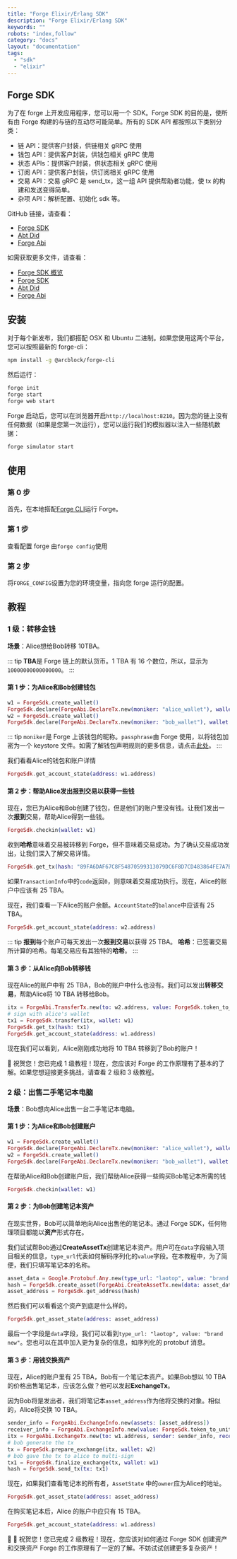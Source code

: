 ```yaml
---
title: "Forge Elixir/Erlang SDK"
description: "Forge Elixir/Erlang SDK"
keywords: ""
robots: "index,follow"
category: "docs"
layout: "documentation"
tags:
  - "sdk"
  - "elixir"
---
```


## Forge SDK

为了在 forge 上开发应用程序，您可以用一个 SDK。Forge SDK 的目的是，使所有由 Forge 构建的与链的互动尽可能简单。所有的 SDK API 都按照以下类别分类：

- 链 API：提供客户封装，供链相关 gRPC 使用
- 钱包 API：提供客户封装，供钱包相关 gRPC 使用
- 状态 APIs：提供客户封装，供状态相关 gRPC 使用
- 订阅 API：提供客户封装，供订阅相关 gRPC 使用
- 交易 API：交易 gRPC 是 send_tx，这一组 API 提供帮助者功能，使 tx 的构建和发送变得简单。
- 杂项 API：解析配置、初始化 sdk 等。

GitHub 链接，请查看：

- [Forge SDK](https://github.com/ArcBlock/forge-elixir-sdk)
- [Abt Did](https://github.com/ArcBlock/abt-did-elixir)
- [Forge Abi](https://github.com/ArcBlock/forge-abi)

如需获取更多文件，请查看：

- [Forge SDK 概览](https://docs.arcblock.io/forge/latest/sdk/)
- [Forge SDK](https://hexdocs.pm/forge_sdk/ForgeSdk.html)
- [Abt Did](https://hexdocs.pm/abt_did_elixir/AbtDid.html)
- [Forge Abi](https://hexdocs.pm/forge_abi/ForgeAbi.html)

## 安装

对于每个新发布，我们都搭配 OSX 和 Ubuntu 二进制。如果您使用这两个平台，您可以按照最新的 forge-cli：

```bash
npm install -g @arcblock/forge-cli
```

然后运行：

```bash
forge init
forge start
forge web start
```

Forge 启动后，您可以在浏览器开启`http://localhost:8210`。因为您的链上没有任何数据（如果是您第一次运行），您可以运行我们的模拟器以注入一些随机数据：

```bash
forge simulator start
```

## 使用

### 第 0 步

首先，在本地搭配[Forge CLI](../../tools/forge_cli)运行 Forge。

### 第 1 步

查看配置 forge 由`forge config`使用

### 第 2 步

将`FORGE_CONFIG`设置为您的环境变量，指向您 forge 运行的配置。

## 教程

### 1 级：转移金钱

**场景**：Alice想给Bob转移 10TBA。

::: tip
**TBA**是 Forge 链上的默认货币。1 TBA 有 16 个数位，所以，显示为`10000000000000000`。
:::

#### 第 1 步：为Alice和Bob创建钱包

```elixir
w1 = ForgeSdk.create_wallet()
ForgeSdk.declare(ForgeAbi.DeclareTx.new(moniker: "alice_wallet"), wallet: w1)
w2 = ForgeSdk.create_wallet()
ForgeSdk.declare(ForgeAbi.DeclareTx.new(moniker: "bob_wallet"), wallet: w2)
```

::: tip
`moniker`是 Forge 上该钱包的昵称。`passphrase`由 Forge 使用，以将钱包加密为一个 keystore 文件。如需了解钱包声明规则的更多信息，请点击[此处](../intro/concepts)。
:::

我们看看Alice的钱包和账户详情

```elixir
ForgeSdk.get_account_state(address: w1.address)
```

#### 第 2 步：帮助Alice发出报到交易以获得一些钱

现在，您已为Alice和Bob创建了钱包，但是他们的账户里没有钱。让我们发出一次**报到**交易，帮助Alice得到一些钱。

```elixir
ForgeSdk.checkin(wallet: w1)
```

收到**哈希**意味着交易被转移到 Forge，但不意味着交易成功。为了确认交易成功发出，让我们深入了解交易详情。

```elixir
ForgeSdk.get_tx(hash: "89FA6DAF67C8F54870599313079DC6F8D7CD483864FE7A7BCDFB9DF4D8ECDAD1")
```

如果`TransactionInfo`中的`code`返回`0`，则意味着交易成功执行。现在，Alice的账户中应该有 25 TBA。

现在，我们查看一下Alice的账户余额。`AccountState`的`balance`中应该有 25 TBA。

```elixir
ForgeSdk.get_account_state(address: w2.address)
```

::: tip
**报到**每个账户可每天发出一次**报到交易**以获得 25 TBA。
**哈希**：已签署交易所计算的哈希。每笔交易应有其独特的**哈希**。
:::

#### 第 3 步：从Alice向Bob转移钱

现在Alice的账户中有 25 TBA，Bob的账户中什么也没有。我们可以发出**转移交易**，帮助Alice将 10 TBA 转移给Bob。

```elixir
itx = ForgeAbi.TransferTx.new(to: w2.address, value: ForgeSdk.token_to_unit(10))
# sign with alice's wallet
tx1 = ForgeSdk.transfer(itx, wallet: w1)
ForgeSdk.get_tx(hash: tx1)
ForgeSdk.get_account_state(address: w1.address)
```

现在我们可以看到，Alice刚刚成功地将 10 TBA 转移到了Bob的账户！

🎉 祝贺您！您已完成 1 级教程！现在，您应该对 Forge 的工作原理有了基本的了解。如果您想迎接更多挑战，请查看 2 级和 3 级教程。

### 2 级：出售二手笔记本电脑

**场景**：Bob想向Alice出售一台二手笔记本电脑。

#### 第 1 步：为Alice和Bob创建账户

```elixir
w1 = ForgeSdk.create_wallet()
ForgeSdk.declare(ForgeAbi.DeclareTx.new(moniker: "alice_wallet"), wallet: w1)
w2 = ForgeSdk.create_wallet()
ForgeSdk.declare(ForgeAbi.DeclareTx.new(moniker: "bob_wallet"), wallet: w2)
```

在帮助Alice和Bob创建账户后，我们帮助Alice获得一些购买Bob笔记本所需的钱

```elixir
ForgeSdk.checkin(wallet: w1)
```

#### 第 2 步：为Bob创建笔记本资产

在现实世界，Bob可以简单地向Alice出售他的笔记本。通过 Forge SDK，任何物理项目都能以**资产**形式存在。

我们试试帮Bob通过**CreateAssetTx**创建笔记本资产。用户可在`data`字段输入项目相关的信息，`type_url`代表如何解码序列化的`value`字段。在本教程中，为了简便，我们只填写笔记本的名称。

```elixir
asset_data = Google.Protobuf.Any.new(type_url: "laotop", value: "brand new")
hash = ForgeSdk.create_asset(ForgeAbi.CreateAssetTx.new(data: asset_data), wallet: w2)
asset_address = ForgeSdk.get_address(hash)
```

然后我们可以看看这个资产到底是什么样的。

```elixir
ForgeSdk.get_asset_state(address: asset_address)
```

最后一个字段是`data`字段，我们可以看到`type_url: "laotop", value: "brand new"`。您也可以在其中加入更为复杂的信息，如序列化的 protobuf 消息。

#### 第 3 步：用钱交换资产

现在，Alice的账户里有 25 TBA，Bob有一个笔记本资产。如果Bob想以 10 TBA 的价格出售笔记本，应该怎么做？他可以发起**ExchangeTx**。

因为Bob将是发出者，我们将笔记本`asset_address`作为他将交换的对象。相似的，Alice将交换 10 TBA。

```elixir
sender_info = ForgeAbi.ExchangeInfo.new(assets: [asset_address])
receiver_info = ForgeAbi.ExchangeInfo.new(value: ForgeSdk.token_to_unit(10))
itx = ForgeAbi.ExchangeTx.new(to: w1.address, sender: sender_info, receiver: receiver_info)
# bob generate the tx
tx = ForgeSdk.prepare_exchange(itx, wallet: w2)
# bob gave the tx to alice to multi-sign
tx1 = ForgeSdk.finalize_exchange(tx, wallet: w1)
hash = ForgeSdk.send_tx(tx: tx1)
```

现在，如果我们查看笔记本的所有者，`AssetState` 中的`owner`应为Alice的地址。

```elixir
ForgeSdk.get_asset_state(address: asset_address)
```

在购买笔记本后，Alice 的账户中应只有 15 TBA。

```elixir
ForgeSdk.get_account_state(address: w1.address)
```

🎉 🎉 祝贺您！您已完成 2 级教程！现在，您应该对如何通过 Forge SDK 创建资产和交换资产 Forge 的工作原理有了一定的了解。不妨试试创建更多复杂资产！

<!--stackedit_data:
eyJoaXN0b3J5IjpbLTkzMDQ3MTU5MywxMjkyMTkyMDIwLDEwMD
AxNjkzNTIsMTQyNDMwMjI4NywtMTg4MDAwNDU3OSwzNDg5Njk0
MDcsNzcyMTQ5NDM1XX0=
-->
